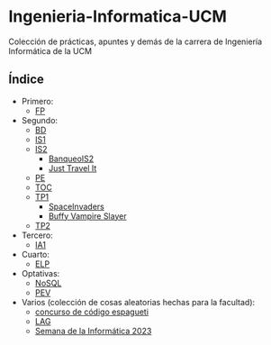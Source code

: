# Ingenieria-Informatica-UCM

Colección de prácticas, apuntes y demás de la carrera de Ingeniería Informática de la UCM

## Índice

- Primero:
  - [FP](https://github.com/ALK222/FP)
- Segundo:
  - [BD](https://github.com/ALK222/BD)
  - [IS1](https://github.com/ALK222/IS1)
  - [IS2](./2º/IS2/)
    - [BanqueoIS2](https://github.com/ALK222/BanqueoIS2)
    - [Just Travel It](https://github.com/ALK222/Just-Travel-It)
  - [PE](https://github.com/ALK222/PE/)
  - [TOC](https://github.com/ALK222/TOC)
  - [TP1](./2º/TP1)
    - [SpaceInvaders](https://github.com/ALK222/TP1)
    - [Buffy Vampire Slayer](https://github.com/ALK222/Buffy-Vampire-Slayer)
  - [TP2](https://github.com/ALK222/TP2)
- Tercero:
  - [IA1](https://github.com/ALK222/IA1)
- Cuarto:
  - [ELP](https://github.com/ALK222/ELP)
- Optativas:
  - [NoSQL](https://github.com/ALK222/NoSQL)
  - [PEV](https://github.com/ALK222/PEV)
- Varios (colección de cosas aleatorias hechas para la facultad):
  - [concurso de código espagueti](./varios/concurso-codigo-espagueti/)
  - [LAG](./varios/LAG)
  - [Semana de la Informática 2023](./varios/Semana-Informatica-2023/)
